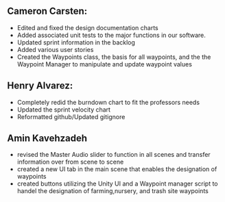 ## Cameron Carsten:

- Edited and fixed the design documentation charts
- Added associated unit tests to the major functions in our software.
- Updated sprint information in the backlog
- Added various user stories
- Created the Waypoints class, the basis for all waypoints, and the the Waypoint Manager to manipulate and update waypoint values

 ## Henry Alvarez:
 
 - Completely redid the burndown chart to fit the professors needs
 - Updated the sprint velocity chart
 - Reformatted github/Updated gitignore
 
 ## Amin Kavehzadeh 
- revised the Master Audio slider to function in all scenes and transfer information over from scene to scene 
 - created a new UI tab in the main scene that enables the designation of waypoints 
 - created buttons utilizing the Unity UI and a Waypoint manager script to handel the designation of farming,nursery, and trash site waypoints

